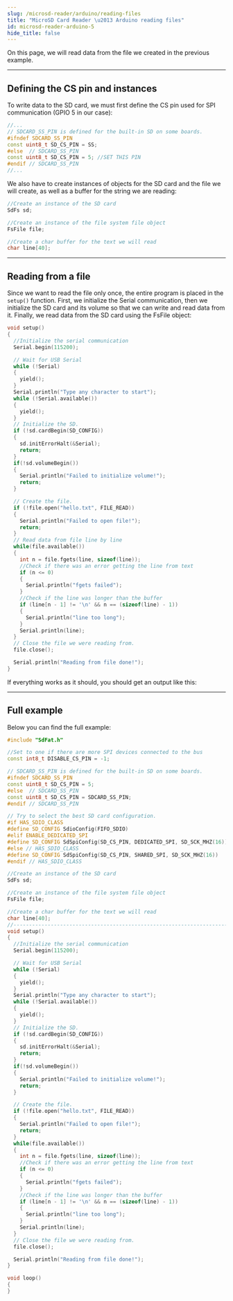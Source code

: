 ```yaml
---
slug: /microsd-reader/arduino/reading-files
title: "MicroSD Card Reader \u2013 Arduino reading files"
id: microsd-reader-arduino-5
hide_title: false
---
```

On this page, we will read data from the file we created in the previous example.

---

## Defining the CS pin and instances
To write data to the SD card, we must first define the CS pin used for SPI communication (GPIO 5 in our case):

```cpp
//...
// SDCARD_SS_PIN is defined for the built-in SD on some boards.
#ifndef SDCARD_SS_PIN
const uint8_t SD_CS_PIN = SS;
#else  // SDCARD_SS_PIN
const uint8_t SD_CS_PIN = 5; //SET THIS PIN
#endif // SDCARD_SS_PIN
//...
```

We also have to create instances of objects for the SD card and the file we will create, as well as a buffer for the string we are reading:

```cpp
//Create an instance of the SD card
SdFs sd;

//Create an instance of the file system file object
FsFile file;

//Create a char buffer for the text we will read
char line[40];
```

---

## Reading from a file
Since we want to read the file only once, the entire program is placed in the `setup()` function.
First, we initialize the Serial communication, then we initialize the SD card and its volume so that we can write and read data from it. Finally, we read data from the SD card using the FsFile object:

```cpp
void setup()
{
  //Initialize the serial communication
  Serial.begin(115200);

  // Wait for USB Serial
  while (!Serial)
  {
    yield();
  }
  Serial.println("Type any character to start");
  while (!Serial.available())
  {
    yield();
  }
  // Initialize the SD.
  if (!sd.cardBegin(SD_CONFIG))
  {
    sd.initErrorHalt(&Serial);
    return;
  }
  if(!sd.volumeBegin())
  {
    Serial.println("Failed to initialize volume!");
    return;
  }

  // Create the file.
  if (!file.open("hello.txt", FILE_READ))
  {
    Serial.println("Failed to open file!");
    return;
  }
  // Read data from file line by line
  while(file.available())
  {
    int n = file.fgets(line, sizeof(line));
    //Check if there was an error getting the line from text
    if (n <= 0)
    {
      Serial.println("fgets failed");
    }
    //Check if the line was longer than the buffer
    if (line[n - 1] != '\n' && n == (sizeof(line) - 1))
    {
      Serial.println("line too long");
    }
    Serial.println(line);
  }
  // Close the file we were reading from.
  file.close();

  Serial.println("Reading from file done!");
}
```

If everything works as it should, you should get an output like this:

<CenteredImage src="/img/microsd-reader/file_read.png" alt="Successful file read" caption="Successful file read" width="100%" />

---

## Full example
Below you can find the full example:

```cpp
#include "SdFat.h"

//Set to one if there are more SPI devices connected to the bus
const int8_t DISABLE_CS_PIN = -1;

// SDCARD_SS_PIN is defined for the built-in SD on some boards.
#ifndef SDCARD_SS_PIN
const uint8_t SD_CS_PIN = 5;
#else  // SDCARD_SS_PIN
const uint8_t SD_CS_PIN = SDCARD_SS_PIN;
#endif // SDCARD_SS_PIN

// Try to select the best SD card configuration.
#if HAS_SDIO_CLASS
#define SD_CONFIG SdioConfig(FIFO_SDIO)
#elif ENABLE_DEDICATED_SPI
#define SD_CONFIG SdSpiConfig(SD_CS_PIN, DEDICATED_SPI, SD_SCK_MHZ(16))
#else // HAS_SDIO_CLASS
#define SD_CONFIG SdSpiConfig(SD_CS_PIN, SHARED_SPI, SD_SCK_MHZ(16))
#endif // HAS_SDIO_CLASS

//Create an instance of the SD card
SdFs sd;

//Create an instance of the file system file object
FsFile file;

//Create a char buffer for the text we will read
char line[40];
//------------------------------------------------------------------------------
void setup()
{
  //Initialize the serial communication
  Serial.begin(115200);

  // Wait for USB Serial
  while (!Serial)
  {
    yield();
  }
  Serial.println("Type any character to start");
  while (!Serial.available())
  {
    yield();
  }
  // Initialize the SD.
  if (!sd.cardBegin(SD_CONFIG))
  {
    sd.initErrorHalt(&Serial);
    return;
  }
  if(!sd.volumeBegin())
  {
    Serial.println("Failed to initialize volume!");
    return;
  }

  // Create the file.
  if (!file.open("hello.txt", FILE_READ))
  {
    Serial.println("Failed to open file!");
    return;
  }
  while(file.available())
  {
    int n = file.fgets(line, sizeof(line));
    //Check if there was an error getting the line from text
    if (n <= 0)
    {
      Serial.println("fgets failed");
    }
    //Check if the line was longer than the buffer
    if (line[n - 1] != '\n' && n == (sizeof(line) - 1))
    {
      Serial.println("line too long");
    }
    Serial.println(line);
  }
  // Close the file we were reading from.
  file.close();

  Serial.println("Reading from file done!");
}

void loop()
{
}
```